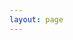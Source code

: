 ```yaml
--- 
layout: page
---
```


<script setup>
    import sandbox from './sandbox.vue'
</script>

<sandbox/>
